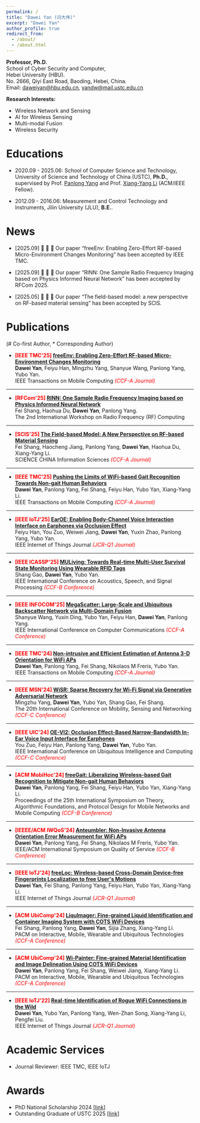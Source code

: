 ```yaml
---
permalink: /
title: "Dawei Yan (闫大伟)"
excerpt: "Dawei Yan"
author_profile: true
redirect_from: 
  - /about/
  - /about.html
---
```


**Professor, Ph.D.** \
School of Cyber Security and Computer, \
Hebei University (HBU).  \
No. 2666, Qiyi East Road, Baoding, Hebei, China.  \
Email: daweiyan@hbu.edu.cn, yandw@mail.ustc.edu.cn 

**Research Interests:** 
* Wireless Network and Sensing
* AI for Wireless Sensing
* Multi-modal Fusion
* Wireless Security


Educations
======
* 2020.09 - 2025.06: School of Computer Science and Technology, University of Science and Technology of China (USTC), **Ph.D.**, supervised by Prof. [Panlong Yang](https://scholar.google.com/citations?user=sst3cxoAAAAJ) and Prof. [Xiang-Yang Li](https://scholar.google.com/citations?user=JURtNb0AAAAJ) (ACM/IEEE Fellow).

* 2012.09 - 2016.06: Measurement and Control Technology and Instruments, Jilin University (JLU), **B.E.**.


News
======
* [2025.09] :tada: :tada: :tada: Our paper “freeEnv: Enabling Zero-Effort RF-based Micro-Environment Changes Monitoring” has been accepted by IEEE TMC.

* [2025.09] :tada: :tada: :tada: Our paper “RINN: One Sample Radio Frequency Imaging based on Physics Informed Neural Network” has been accepted by RFCom 2025.

* [2025.05] :tada: :tada: :tada: Our paper “The field-based model: a new perspective on RF-based material sensing” has been accepted by SCIS.


Publications 
======
(# Co-first Author,  * Corresponding Author)

* **<font color='red'> [IEEE TMC'25] </font>** [**freeEnv: Enabling Zero-Effort RF-based Micro-Environment Changes Monitoring**](https://ieeexplore.ieee.org/abstract/document/10882950) \
**Dawei Yan**, Feiyu Han, Mingzhu Yang, Shanyue Wang, Panlong Yang, Yubo Yan.  \
IEEE Transactions on Mobile Computing  *<font color='red'> (CCF-A Journal) </font>*
  
---
* **<font color='red'> [RFCom'25] </font>** [**RINN: One Sample Radio Frequency Imaging based on Physics Informed Neural Network**]() \
Fei Shang, Haohua Du, **Dawei Yan**, Panlong Yang.  \
The 2nd International Workshop on Radio Frequency (RF) Computing

---
* **<font color='red'> [SCIS'25] </font>** [**The Field-based Model: A New Perspective on RF-based Material Sensing**]() \
Fei Shang, Haocheng Jiang, Panlong Yang, **Dawei Yan**, Haohua Du, Xiang-Yang Li.  \
SCIENCE CHINA Information Sciences  *<font color='red'> (CCF-A Journal) </font>*
  
---
* **<font color='red'> [IEEE TMC'25] </font>** [**Pushing the Limits of WiFi-based Gait Recognition Towards Non-gait Human Behaviors**](https://ieeexplore.ieee.org/abstract/document/10882950) \
**Dawei Yan**, Panlong Yang, Fei Shang, Feiyu Han, Yubo Yan, Xiang-Yang Li.  \
IEEE Transactions on Mobile Computing  *<font color='red'> (CCF-A Journal) </font>*
  
---
* **<font color='red'> [IEEE IoTJ'25] </font>** [**EarOE: Enabling Body-Channel Voice Interaction Interface on Earphones via Occlusion Effect**](https://ieeexplore.ieee.org/abstract/document/10843381) \
Feiyu Han, You Zuo, Weiwei Jiang, **Dawei Yan**, Yuxin Zhao, Panlong Yang, Yubo Yan.  \
IEEE Internet of Things Journal  *<font color='red'> (JCR-Q1 Journal) </font>*
  
---
* **<font color='red'> [IEEE ICASSP'25] </font>** [**MULiving: Towards Real-time Multi-User Survival State Monitoring Using Wearable RFID Tags**](https://ieeexplore.ieee.org/abstract/document/10889572) \
Shang Gao, **Dawei Yan**, Yubo Yan.  \
IEEE International Conference on Acoustics, Speech, and Signal Processing  *<font color='red'> (CCF-B Conference) </font>*

---
* **<font color='red'> [IEEE INFOCOM'25] </font>** [**MegaScatter: Large-Scale and Ubiquitous Backscatter Network via Multi-Domain Fusion**]() \
Shanyue Wang, Yuxin Ding, Yubo Yan, Feiyu Han, **Dawei Yan**, Panlong Yang.  \
IEEE International Conference on Computer Communications  *<font color='red'> (CCF-A Conference) </font>*

---
* **<font color='red'> [IEEE TMC'24] </font>** [**Non-intrusive and Efficient Estimation of Antenna 3-D Orientation for WiFi APs**](https://ieeexplore.ieee.org/abstract/document/10731634) \
**Dawei Yan**, Panlong Yang, Fei Shang, Nikolaos M Freris, Yubo Yan.  \
IEEE Transactions on Mobile Computing  *<font color='red'> (CCF-A Journal) </font>* 

---
* **<font color='red'> [IEEE MSN'24] </font>** [**WiSR: Sparse Recovery for Wi-Fi Signal via Generative Adversarial Network**]() \
Mingzhu Yang, **Dawei Yan**, Yubo Yan, Shang Gao, Fei Shang.  \
The 20th International Conference on Mobility, Sensing and Networking  *<font color='red'> (CCF-C Conference) </font>* 

---
* **<font color='red'> [IEEE UIC'24] </font>** [**OE-VI2: Occlusion Effect-Based Narrow-Bandwidth In-Ear Voice Input Interface for Earphones**](https://ieeexplore.ieee.org/abstract/document/10925034) \
You Zuo, Feiyu Han, Panlong Yang, **Dawei Yan**, Yubo Yan.  \
IEEE International Conference on Ubiquitous Intelligence and Computing  *<font color='red'> (CCF-C Conference) </font>*

---
* **<font color='red'> [ACM MobiHoc'24] </font>** [**freeGait: Liberalizing Wireless-based Gait Recognition to Mitigate Non-gait Human Behaviors**](https://dl.acm.org/doi/10.1145/3641512.3686362) \
**Dawei Yan**, Panlong Yang, Fei Shang, Feiyu Han, Yubo Yan, Xiang-Yang Li.  \
Proceedings of the 25th International Symposium on Theory, Algorithmic Foundations, and Protocol Design for Mobile Networks and Mobile Computing  *<font color='red'> (CCF-B Conference) </font>*  

---
* **<font color='red'> [IEEEE/ACM IWQoS'24] </font>** [**Anteumbler: Non-Invasive Antenna Orientation Error Measurement for WiFi APs**](https://ieeexplore.ieee.org/abstract/document/10682937) \
**Dawei Yan**, Panlong Yang, Fei Shang, Nikolaos M Freris, Yubo Yan.  \
IEEE/ACM International Symposium on Quality of Service  *<font color='red'> (CCF-B Conference) </font>*

---
* **<font color='red'> [IEEE IoTJ'24] </font>** [**freeLoc: Wireless-based Cross-Domain Device-free Fingerprints Localization to free User's Motions**](https://ieeexplore.ieee.org/abstract/document/10506982) \
**Dawei Yan**, Fei Shang, Panlong Yang, Feiyu Han, Yubo Yan, Xiang-Yang Li.  \
IEEE Internet of Things Journal  *<font color='red'> (JCR-Q1 Journal) </font>*

---
* **<font color='red'> [ACM UbiComp'24] </font>** [**LiquImager: Fine-grained Liquid Identification and Container Imaging System with COTS WiFi Devices**](https://dl.acm.org/doi/abs/10.1145/3643509) \
Fei Shang, Panlong Yang, **Dawei Yan**, Sijia Zhang, Xiang-Yang Li.  \
PACM on Interactive, Mobile, Wearable and Ubiquitous Technologies  *<font color='red'> (CCF-A Conference) </font>*  

---
* **<font color='red'> [ACM UbiComp'24] </font>** [**Wi-Painter: Fine-grained Material Identification and Image Delineation Using COTS WiFi Devices**](https://dl.acm.org/doi/abs/10.1145/3633809) \
**Dawei Yan**, Panlong Yang, Fei Shang, Weiwei Jiang, Xiang-Yang Li.  \
PACM on Interactive, Mobile, Wearable and Ubiquitous Technologies  *<font color='red'> (CCF-A Conference) </font>* 

---
* **<font color='red'> [IEEE IoTJ'22] </font>** [**Real-time Identification of Rogue WiFi Connections in the Wild**](https://ieeexplore.ieee.org/abstract/document/9956881) \
**Dawei Yan**, Yubo Yan, Panlong Yang, Wen-Zhan Song, Xiang-Yang Li, Pengfei Liu.  \
IEEE Internet of Things Journal  *<font color='red'> (JCR-Q1 Journal) </font>* 


Academic Services
=====
* Journal Reviewer: IEEE TMC, IEEE IoTJ


Awards
======
* PhD National Scholarship 2024 [[link](https://cs.ustc.edu.cn/2024/1104/c22510a659409/page.htm)]
* Outstanding Graduate of USTC 2025 [[link](https://cs.ustc.edu.cn/2025/0317/c3054a676982/page.htm)]


